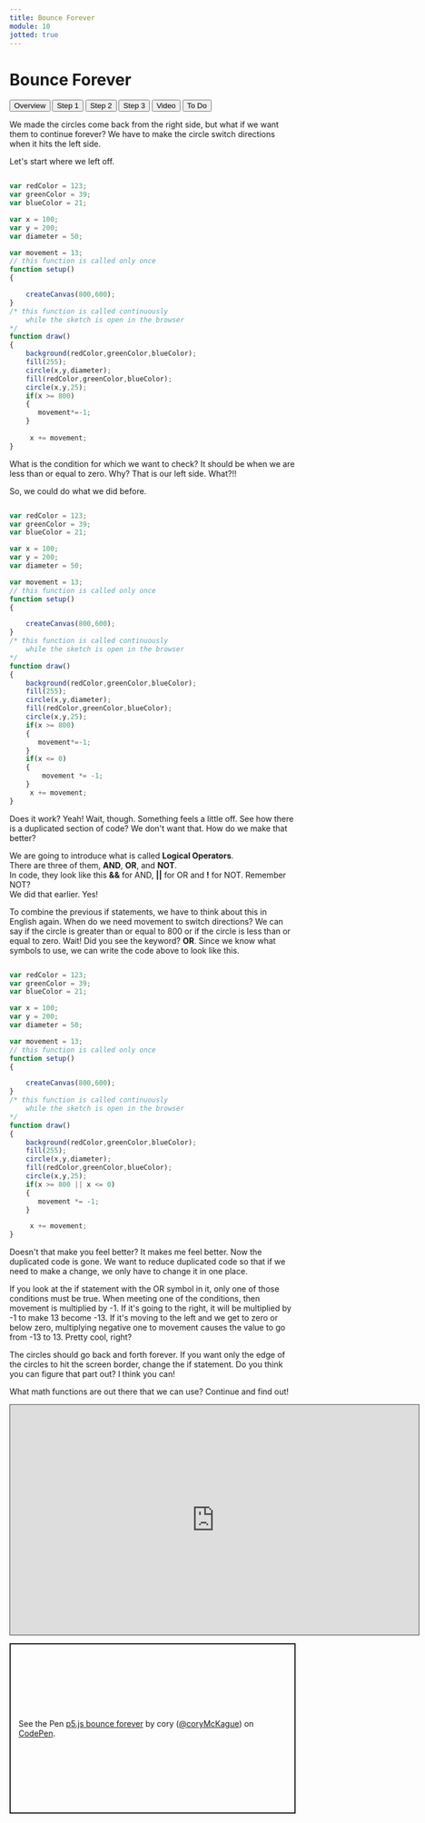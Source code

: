 ```yaml
---
title: Bounce Forever
module: 10
jotted: true
---
```


# Bounce Forever

<div class="tab">
    <button class="tablinks active" onclick="openTab(event, 'Overview')">Overview</button>
    <button class="tablinks" onclick="openTab(event, 'Step1')">Step 1</button>
    <button class="tablinks" onclick="openTab(event, 'Step2')">Step 2</button>
    <button class="tablinks" onclick="openTab(event, 'Step3')">Step 3</button>
      <button class="tablinks" onclick="openTab(event, 'Video')">Video</button>
    <button class="tablinks" onclick="openTab(event, 'ToDo')">To Do</button>
</div>
<!-- Tab content -->
<div id="Overview" class="tabcontent" style="display:block">

<div class="tabhtml" markdown="1">

We made the circles come back from the right side, but what if we want them to continue forever?  We have to make the circle switch directions when it hits the left side.
</div>
</div>

<div id="Step1" class="tabcontent">

<div class="tabhtml" markdown="1">
Let's start where we left off.

```js

var redColor = 123;
var greenColor = 39;
var blueColor = 21;

var x = 100;
var y = 200;
var diameter = 50;

var movement = 13;
// this function is called only once
function setup()
{

    createCanvas(800,600);
}
/* this function is called continuously
    while the sketch is open in the browser
*/
function draw()
{
    background(redColor,greenColor,blueColor);
    fill(255);
    circle(x,y,diameter);
    fill(redColor,greenColor,blueColor);
    circle(x,y,25);
    if(x >= 800)
    {
       movement*=-1;
    }
    
     x += movement;
}
```

What is the condition for which we want to check?  It should be when we are less than or equal to zero.  Why?  That is our left side.  What?!!
</div>
</div>
<div id="Step2" class="tabcontent">

<div class="tabhtml" markdown="1">

So, we could do what we did before.

```js

var redColor = 123;
var greenColor = 39;
var blueColor = 21;

var x = 100;
var y = 200;
var diameter = 50;

var movement = 13;
// this function is called only once
function setup()
{

    createCanvas(800,600);
}
/* this function is called continuously
    while the sketch is open in the browser
*/
function draw()
{
    background(redColor,greenColor,blueColor);
    fill(255);
    circle(x,y,diameter);
    fill(redColor,greenColor,blueColor);
    circle(x,y,25);
    if(x >= 800)
    {
       movement*=-1;
    }
    if(x <= 0)
    {
        movement *= -1;
    }
     x += movement;
}
```

Does it work?  Yeah!  Wait, though. Something feels a little off.  See how there is a duplicated section of code?  We don't want that.  How do we make that better?
</div>
</div>
<div id="Step3" class="tabcontent">

<div class="tabhtml" markdown="1">

We are going to introduce what is called **Logical Operators**.  
There are three of them, **AND**, **OR**, and **NOT**.  
In code, they look like this **&&** for AND, **||** for OR and <b>!</b> for NOT. 
Remember NOT?  
We did that earlier. Yes!

To combine the previous if statements, we have to think about this in English again.  When do we need movement to switch directions?  We can say if the circle is greater than or equal to 800 or if the circle is less than or equal to zero.  Wait!  Did you see the keyword?  **OR**.  Since we know what symbols to use, we can write the code above to look like this.

```js

var redColor = 123;
var greenColor = 39;
var blueColor = 21;

var x = 100;
var y = 200;
var diameter = 50;

var movement = 13;
// this function is called only once
function setup()
{

    createCanvas(800,600);
}
/* this function is called continuously
    while the sketch is open in the browser
*/
function draw()
{
    background(redColor,greenColor,blueColor);
    fill(255);
    circle(x,y,diameter);
    fill(redColor,greenColor,blueColor);
    circle(x,y,25);
    if(x >= 800 || x <= 0)
    {
       movement *= -1;
    }

     x += movement;
}
```

Doesn't that make you feel better? It makes me feel better.  Now the duplicated code is gone.  We want to reduce duplicated code so that if we need to make a change, we only have to change it in one place.

If you look at the if statement with the OR symbol in it, only one of those conditions must be true.  When meeting one of the conditions, then movement is multiplied by -1.  If it's going to the right, it will be multiplied by -1 to make 13 become -13.  If it's moving to the left and we get to zero or below zero, multiplying negative one to movement causes the value to go from -13 to 13.  Pretty cool, right?

The circles should go back and forth forever.  If you want only the edge of the circles to hit the screen border, change the if statement.  Do you think you can figure that part out?  I think you can!

What math functions are out there that we can use?  Continue and find out!
</div>
</div>
<div id="Video" class="tabcontent">

<div class="tabhtml" markdown="1">

<div class="embed-responsive embed-responsive-16by9"><iframe src="https://umontana.hosted.panopto.com/Panopto/Pages/Embed.aspx?id=b759aed4-4e99-4442-8c01-b124017bd892&autoplay=false&offerviewer=true&showtitle=false&showbrand=false&captions=false&interactivity=none" height="405" width="720" style="border: 1px solid #464646;" allowfullscreen allow="autoplay" aria-label="Panopto Embedded Video Player"></iframe></div>
</div>
</div>
<div id="ToDo" class="tabcontent">
<p class="codepen" data-height="600" data-theme-id="dark" data-default-tab="js,result" data-slug-hash="xxLXXPG" data-editable="true" data-user="coryMcKague" style="height: 300px; box-sizing: border-box; display: flex; align-items: center; justify-content: center; border: 2px solid; margin: 1em 0; padding: 1em;">
  <span>See the Pen <a href="https://codepen.io/coryMcKague/pen/xxexbLe">
  p5.js bounce forever</a> by cory (<a href="https://codepen.io/coryMcKague/">@coryMcKague</a>)
  on <a href="https://codepen.io">CodePen</a>.</span>
</p>
<script async src="https://cpwebassets.codepen.io/assets/embed/ei.js"></script>
</div>
